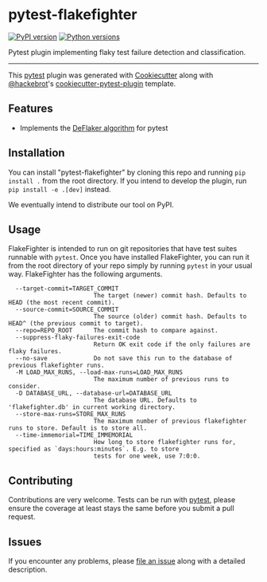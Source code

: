 # pytest-flakefighter

[![PyPI version](https://img.shields.io/pypi/v/pytest-flakefighter.svg)](https://pypi.org/project/pytest-flakefighter)
[![Python versions](https://img.shields.io/pypi/pyversions/pytest-flakefighter.svg)](https://pypi.org/project/pytest-flakefighter)

Pytest plugin implementing flaky test failure detection and
classification.

------------------------------------------------------------------------

This [pytest](https://github.com/pytest-dev/pytest) plugin was generated with [Cookiecutter](https://github.com/audreyr/cookiecutter) along with [\@hackebrot](https://github.com/hackebrot)\'s [cookiecutter-pytest-plugin](https://github.com/pytest-dev/cookiecutter-pytest-plugin) template.

## Features

-   Implements the [DeFlaker algorithm](https://deflaker.com/) for pytest


## Installation

You can install \"pytest-flakefighter\" by cloning this repo and running `pip install .` from the root directory.
If you intend to develop the plugin, run `pip install -e .[dev]` instead.

We eventually intend to distribute our tool on PyPI.

## Usage

FlakeFighter is intended to run on git repositories that have test suites runnable with `pytest`.
Once you have installed FlakeFighter, you can run it from the root directory of your repo simply by running `pytest` in your usual way.
FlakeFighter has the following arguments.

```
  --target-commit=TARGET_COMMIT
                        The target (newer) commit hash. Defaults to HEAD (the most recent commit).
  --source-commit=SOURCE_COMMIT
                        The source (older) commit hash. Defaults to HEAD^ (the previous commit to target).
  --repo=REPO_ROOT      The commit hash to compare against.
  --suppress-flaky-failures-exit-code
                        Return OK exit code if the only failures are flaky failures.
  --no-save             Do not save this run to the database of previous flakefighter runs.
  -M LOAD_MAX_RUNS, --load-max-runs=LOAD_MAX_RUNS
                        The maximum number of previous runs to consider.
  -D DATABASE_URL, --database-url=DATABASE_URL
                        The database URL. Defaults to 'flakefighter.db' in current working directory.
  --store-max-runs=STORE_MAX_RUNS
                        The maximum number of previous flakefighter runs to store. Default is to store all.
  --time-immemorial=TIME_IMMEMORIAL
                        How long to store flakefighter runs for, specified as `days:hours:minutes`. E.g. to store
                        tests for one week, use 7:0:0.
```

## Contributing

Contributions are very welcome.
Tests can be run with [pytest](https://pytest.readthedocs.io/en/latest/), please ensure the coverage at least stays the same before you submit a pull request.

## Issues

If you encounter any problems, please [file an issue](https://github.com/test-flare/pytest-flakefighter/issues) along with a detailed description.
